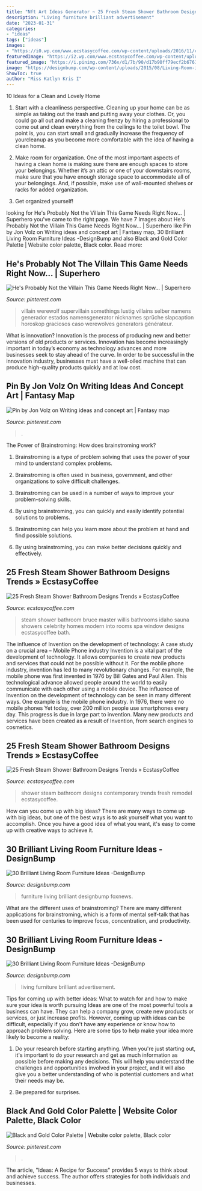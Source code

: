 ```yaml
---
title: "Nft Art Ideas Generator ~ 25 Fresh Steam Shower Bathroom Designs Trends » Ecstasycoffee"
description: "Living furniture brilliant advertisement"
date: "2023-01-31"
categories:
- "ideas"
tags: ["ideas"]
images:
- "https://i0.wp.com/www.ecstasycoffee.com/wp-content/uploads/2016/11/contemporary-steam-shower.jpg?resize=564%2C825"
featuredImage: "https://i2.wp.com/www.ecstasycoffee.com/wp-content/uploads/2016/11/Perfect-for-the-Master-Bathroom..jpg?resize=346%2C462"
featured_image: "https://i.pinimg.com/736x/d1/7b/90/d17b90ff79ecf2b67610e44b76785565--game-humor.jpg"
image: "https://designbump.com/wp-content/uploads/2015/08/Living-Room-ideas.jpg"
ShowToc: true
author: "Miss Katlyn Kris I"
---
```



10 Ideas for a Clean and Lovely Home
1. Start with a cleanliness perspective. Cleaning up your home can be as simple as taking out the trash and putting away your clothes. Or, you could go all out and make a cleaning frenzy by hiring a professional to come out and clean everything from the ceilings to the toilet bowl. The point is, you can start small and gradually increase the frequency of yourcleanup as you become more comfortable with the idea of having a clean home.
2. Make room for organization. One of the most important aspects of having a clean home is making sure there are enough spaces to store your belongings. Whether it’s an attic or one of your downstairs rooms, make sure that you have enough storage space to accommodate all of your belongings. And, if possible, make use of wall-mounted shelves or racks for added organization.

3. Get organized yourself!

	

		
looking for He&#039;s Probably Not the Villain This Game Needs Right Now... | Superhero you've came to the right page. We have 7 Images about He&#039;s Probably Not the Villain This Game Needs Right Now... | Superhero like Pin by Jon Volz on Writing ideas and concept art | Fantasy map, 30 Brilliant Living Room Furniture Ideas -DesignBump and also Black and Gold Color Palette | Website color palette, Black color. Read more:
		
    
## He&#039;s Probably Not The Villain This Game Needs Right Now... | Superhero

<img loading=lazy src="https://i.pinimg.com/736x/d1/7b/90/d17b90ff79ecf2b67610e44b76785565--game-humor.jpg" onerror="this.onerror=null;this.src='https://tse1.mm.bing.net/th?id=OIP.mDY6yl5gipldWf_kyGrmuAAAAA&amp;pid=15.1';" alt="He&#039;s Probably Not the Villain This Game Needs Right Now... | Superhero">

_Source: pinterest.com_

>villain werewolf supervillain somethings lustig villains selber namens generador estados namensgenerator nicknames sprüche slapcaption horoskop graciosos caso werewolves generators générateur. 

	

What is innovation?
Innovation is the process of producing new and better versions of old products or services. Innovation has become increasingly important in today’s economy as technology advances and more businesses seek to stay ahead of the curve. In order to be successful in the innovation industry, businesses must have a well-oiled machine that can produce high-quality products quickly and at low cost.

    
## Pin By Jon Volz On Writing Ideas And Concept Art | Fantasy Map

<img loading=lazy src="https://i.pinimg.com/736x/8d/d1/85/8dd185488f233b1afdee2a9d29ab2dcd.jpg" onerror="this.onerror=null;this.src='https://tse1.mm.bing.net/th?id=OIP.qo6jYj9dLIiE5H2spvNxTgHaHz&amp;pid=15.1';" alt="Pin by Jon Volz on Writing ideas and concept art | Fantasy map">

_Source: pinterest.com_

>. 

	

The Power of Brainstroming: How does brainstroming work?
1. Brainstroming is a type of problem solving that uses the power of your mind to understand complex problems.
2. Brainstroming is often used in business, government, and other organizations to solve difficult challenges.

3. Brainstroming can be used in a number of ways to improve your problem-solving skills.

4. By using brainstroming, you can quickly and easily identify potential solutions to problems.

5. Brainstroming can help you learn more about the problem at hand and find possible solutions.

6. By using brainstroming, you can make better decisions quickly and effectively.

    
## 25 Fresh Steam Shower Bathroom Designs Trends » EcstasyCoffee

<img loading=lazy src="https://i2.wp.com/www.ecstasycoffee.com/wp-content/uploads/2016/11/Perfect-for-the-Master-Bathroom..jpg?resize=346%2C462" onerror="this.onerror=null;this.src='https://tse4.mm.bing.net/th?id=OIP.CtTDxrO4YVHRhNz4f-r-rgAAAA&amp;pid=15.1';" alt="25 Fresh Steam Shower Bathroom Designs Trends » EcstasyCoffee">

_Source: ecstasycoffee.com_

>steam shower bathroom bruce master willis bathrooms idaho sauna showers celebrity homes modern into rooms spa window designs ecstasycoffee bath. 

	

The influence of Invention on the development of technology: A case study on a crucial area – Mobile Phone industry
Invention is a vital part of the development of technology. It allows companies to create new products and services that could not be possible without it. For the mobile phone industry, invention has led to many revolutionary changes. For example, the mobile phone was first invented in 1976 by Bill Gates and Paul Allen. This technological advance allowed people around the world to easily communicate with each other using a mobile device.
The influence of Invention on the development of technology can be seen in many different ways. One example is the mobile phone industry. In 1976, there were no mobile phones Yet today, over 200 million people use smartphones every day. This progress is due in large part to invention. Many new products and services have been created as a result of Invention, from search engines to cosmetics.

    
## 25 Fresh Steam Shower Bathroom Designs Trends » EcstasyCoffee

<img loading=lazy src="https://i0.wp.com/www.ecstasycoffee.com/wp-content/uploads/2016/11/contemporary-steam-shower.jpg?resize=564%2C825" onerror="this.onerror=null;this.src='https://tse4.mm.bing.net/th?id=OIP.yRLJzRz6UaHydTq6QJ4I6QHaK1&amp;pid=15.1';" alt="25 Fresh Steam Shower Bathroom Designs Trends » EcstasyCoffee">

_Source: ecstasycoffee.com_

>shower steam bathroom designs contemporary trends fresh remodel ecstasycoffee. 

	

How can you come up with big ideas?
There are many ways to come up with big ideas, but one of the best ways is to ask yourself what you want to accomplish. Once you have a good idea of what you want, it's easy to come up with creative ways to achieve it.

    
## 30 Brilliant Living Room Furniture Ideas -DesignBump

<img loading=lazy src="https://designbump.com/wp-content/uploads/2015/08/Good-Interior-Design-and-Living-Room-Furniture-Design-Idea.jpg" onerror="this.onerror=null;this.src='https://tse4.mm.bing.net/th?id=OIP.kzupDcHm3fMyBUruLXj4pAHaDt&amp;pid=15.1';" alt="30 Brilliant Living Room Furniture Ideas -DesignBump">

_Source: designbump.com_

>furniture living brilliant designbump foxnews. 

	

What are the different uses of brainstroming?
There are many different applications for brainstroming, which is a form of mental self-talk that has been used for centuries to improve focus, concentration, and productivity.

    
## 30 Brilliant Living Room Furniture Ideas -DesignBump

<img loading=lazy src="https://designbump.com/wp-content/uploads/2015/08/Living-Room-ideas.jpg" onerror="this.onerror=null;this.src='https://tse4.mm.bing.net/th?id=OIP.383UxrR7ybe02zHYU0RS3QHaF0&amp;pid=15.1';" alt="30 Brilliant Living Room Furniture Ideas -DesignBump">

_Source: designbump.com_

>living furniture brilliant advertisement. 

	

Tips for coming up with better ideas: What to watch for and how to make sure your idea is worth pursuing
Ideas are one of the most powerful tools a business can have. They can help a company grow, create new products or services, or just increase profits. However, coming up with ideas can be difficult, especially if you don't have any experience or know how to approach problem solving. Here are some tips to help make your idea more likely to become a reality:
1. Do your research before starting anything. When you're just starting out, it's important to do your research and get as much information as possible before making any decisions. This will help you understand the challenges and opportunities involved in your project, and it will also give you a better understanding of who is potential customers and what their needs may be.

2. Be prepared for surprises.

    
## Black And Gold Color Palette | Website Color Palette, Black Color

<img loading=lazy src="https://i.pinimg.com/736x/be/69/a5/be69a5ee18ba1e06e065d6affd452865.jpg" onerror="this.onerror=null;this.src='https://tse4.mm.bing.net/th?id=OIP.xhBdNwnP1QJZbJFIhSadQAHaL2&amp;pid=15.1';" alt="Black and Gold Color Palette | Website color palette, Black color">

_Source: pinterest.com_

>. 

	

The article, "Ideas: A Recipe for Success" provides 5 ways to think about and achieve success. The author offers strategies for both individuals and businesses.

